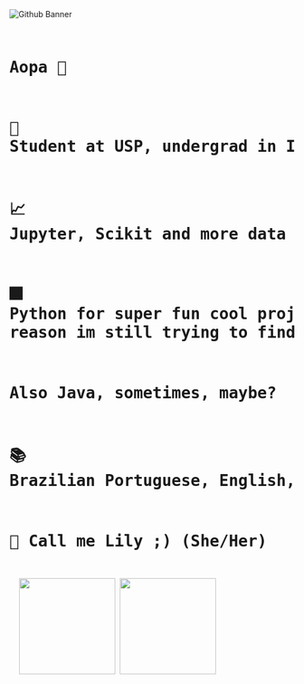 <div>
  <img src="https://i.imgur.com/jPlwlQL.png" alt="Github Banner" align="center"/>
</div>
<pre>
  
  # Aopa 👋
  # 🌌 Student at USP, undergrad in Information Systems
  # 📈 Jupyter, Scikit and more data analysis stuff.
  # 🎆 Python for super fun cool projects, C for optimized ones, and Asm for a reason im still trying to find.
  #     Also Java, sometimes, maybe?
  # 📚 Brazilian Portuguese, English, Spanish and a bit of French
  # 🎀 Call me Lily ;) (She/Her)
</pre>
<div align = "left">  
  <pre>
  <img height="170px" src="https://github-readme-stats.vercel.app/api/top-langs/?username=Nubily44&layout=compact&theme=radical"/> <img height="170px" src="https://github-readme-stats.vercel.app/api?username=Nubily44&show_icons=true&theme=radical"/>
  </pre>
</div>

